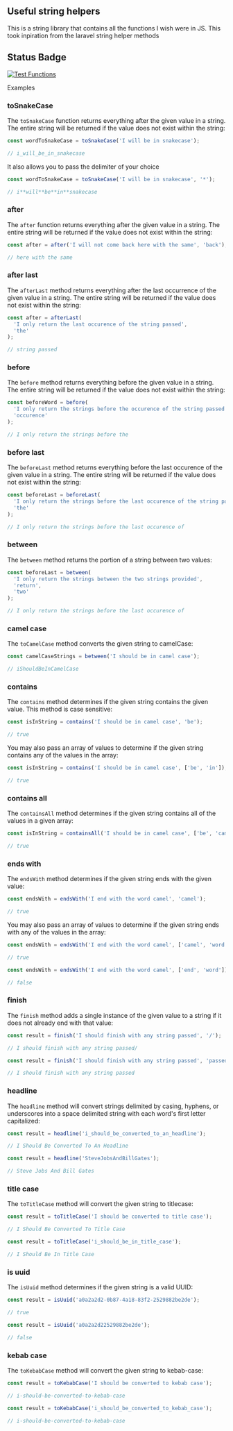 ## Useful string helpers

This is a string library that contains all the functions I wish were in JS. This took inpiration from the laravel string helper methods

## Status Badge

[![Test Functions](https://github.com/igbominadeveloper/string-helpers/actions/workflows/deploy.yml/badge.svg)](https://github.com/igbominadeveloper/string-helpers/actions/workflows/deploy.yml)

Examples

### toSnakeCase

The `toSnakeCase` function returns everything after the given value in a string. The entire string will be returned if the value does not exist within the string:

```javascript
const wordToSnakeCase = toSnakeCase('I will be in snakecase');

// i_will_be_in_snakecase
```

It also allows you to pass the delimiter of your choice

```javascript
const wordToSnakeCase = toSnakeCase('I will be in snakecase', '*');

// i**will**be**in**snakecase
```

### after

The `after` function returns everything after the given value in a string. The entire string will be returned if the value does not exist within the string:

```javascript
const after = after('I will not come back here with the same', 'back');

// here with the same
```

### after last

The `afterLast` method returns everything after the last occurrence of the given value in a string. The entire string will be returned if the value does not exist within the string:

```javascript
const after = afterLast(
  'I only return the last occurence of the string passed',
  'the'
);

// string passed
```

### before

The `before` method returns everything before the given value in a string. The entire string will be returned if the value does not exist within the string:

```javascript
const beforeWord = before(
  'I only return the strings before the occurence of the string passed',
  'occurence'
);

// I only return the strings before the
```

### before last

The `beforeLast` method returns everything before the last occurence of the given value in a string. The entire string will be returned if the value does not exist within the string:

```javascript
const beforeLast = beforeLast(
  'I only return the strings before the last occurence of the string passed',
  'the'
);

// I only return the strings before the last occurence of
```

### between

The `between` method returns the portion of a string between two values:

```javascript
const beforeLast = between(
  'I only return the strings between the two strings provided',
  'return',
  'two'
);

// I only return the strings before the last occurence of
```

### camel case

The `toCamelCase` method converts the given string to camelCase:

```javascript
const camelCaseStrings = between('I should be in camel case');

// iShouldBeInCamelCase
```

### contains

The `contains` method determines if the given string contains the given value. This method is case sensitive:

```javascript
const isInString = contains('I should be in camel case', 'be');

// true
```

You may also pass an array of values to determine if the given string contains any of the values in the array:

```javascript
const isInString = contains('I should be in camel case', ['be', 'in']);

// true
```

### contains all

The `containsAll` method determines if the given string contains all of the values in a given array:

```javascript
const isInString = containsAll('I should be in camel case', ['be', 'camel']);

// true
```

### ends with

The `endsWith` method determines if the given string ends with the given value:

```javascript
const endsWith = endsWith('I end with the word camel', 'camel');

// true
```

You may also pass an array of values to determine if the given string ends with any of the values in the array:

```javascript
const endsWith = endsWith('I end with the word camel', ['camel', 'word']);

// true

const endsWith = endsWith('I end with the word camel', ['end', 'word']);

// false
```

### finish

The `finish` method adds a single instance of the given value to a string if it does not already end with that value:

```javascript
const result = finish('I should finish with any string passed', '/');

// I should finish with any string passed/

const result = finish('I should finish with any string passed', 'passed');

// I should finish with any string passed
```

### headline

The `headline` method will convert strings delimited by casing, hyphens, or underscores into a space delimited string with each word's first letter capitalized:

```javascript
const result = headline('i_should_be_converted_to_an_headline');

// I Should Be Converted To An Headline

const result = headline('SteveJobsAndBillGates');

// Steve Jobs And Bill Gates
```

### title case

The `toTitleCase` method will convert the given string to titlecase:

```javascript
const result = toTitleCase('I should be converted to title case');

// I Should Be Converted To Title Case

const result = toTitleCase('i_should_be_in_title_case');

// I Should Be In Title Case
```

### is uuid

The `isUuid` method determines if the given string is a valid UUID:

```javascript
const result = isUuid('a0a2a2d2-0b87-4a18-83f2-2529882be2de');

// true

const result = isUuid('a0a2a2d22529882be2de');

// false
```

### kebab case

The `toKebabCase` method will convert the given string to kebab-case:

```javascript
const result = toKebabCase('I should be converted to kebab case');

// i-should-be-converted-to-kebab-case

const result = toKebabCase('i_should_be_converted_to_kebab_case');

// i-should-be-converted-to-kebab-case
```
